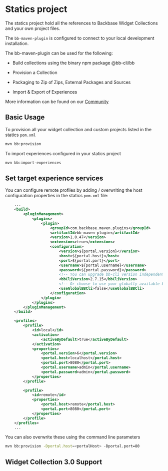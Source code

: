 # Statics project

The statics project hold all the references to Backbase Widget Collections and your own project files. 

The `bb-maven-plugin` is configured to connect to your local development installation.


The bb-maven-plugin can be used for the following:

* Build collections using the binary npm package @bb-cli/bb

* Provision a Collection

* Packaging to Zip of Zips, External Packages and Sources

* Import & Export of Experiences


More information can be found on our [Community](https://community.backbase.com/documentation/cxs/latest/deploy-using-bb-maven-plugin)

## Basic Usage

To provision all your widget collection and custom projects listed in the statics `pom.xml`

```bash
mvn bb:provision
```

To import experiences configured in your statics project

```bash
mvn bb:import-experiences
```


## Set target experience services

You can configure remote profiles by adding / overwriting the host configuration properties in the statics `pom.xml` file:

```xml
    ...
    <build>
        <pluginManagement>
            <plugins>
                <plugin>
                    <groupId>com.backbase.maven.plugins</groupId>
                    <artifactId>bb-maven-plugin</artifactId>
                    <version>1.0.47</version>
                    <extensions>true</extensions>
                    <configuration>
                        <version>${portal.version}</version>
                        <host>${portal.host}</host>
                        <port>${portal.port}</port>
                        <username>${portal.username}</username>
                        <password>${portal.password}</password>
                        <!-- You can upgrade bb-cli version independently -->
                        <bbCliVersion>2.7.15</bbCliVersion>
                        <!-- Or choose to use your globally available bb-cli -->
                        <useGlobalBBCli>false</useGlobalBBCli>
                    </configuration>
                </plugin>
            </plugins>
        </pluginManagement>
    </build>

    <profiles>
        <profile>
            <id>local</id>
            <activation>
                <activeByDefault>true</activeByDefault>
            </activation>
            <properties>
                <portal.version>6</portal.version>
                <portal.host>localhost</portal.host>
                <portal.port>8080</portal.port>
                <portal.username>admin</portal.username>
                <portal.password>admin</portal.password>
            </properties>
        </profile>

        <profile>
            <id>remote</id>
            <properties>
                <portal.host>remote</portal.host>
                <portal.port>8080</portal.port>
            </properties>
        </profile>
    </profiles>
    ...
```

You can also overwrite these using the command line parameters

```bash
mvn bb:provision -Dportal.host=<portalHost> -Dportal.port=80
```

## Widget Collection 3.0 Support



